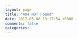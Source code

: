 ```yaml
---
layout: page
title: "404 NOT Found"
date: 2017-05-08 13:17:54 +0800
comments: false
categories: 
---
```


